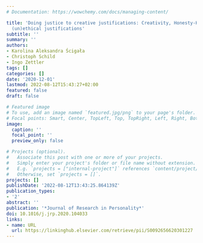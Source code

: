 ```yaml
---
# Documentation: https://wowchemy.com/docs/managing-content/

title: 'Doing justice to creative justifications: Creativity, Honesty-Humility, and
  (un)ethical justifications'
subtitle: ''
summary: ''
authors:
- Karolina Aleksandra Ścigała
- Christoph Schild
- Ingo Zettler
tags: []
categories: []
date: '2020-12-01'
lastmod: 2022-08-12T15:43:27+02:00
featured: false
draft: false

# Featured image
# To use, add an image named `featured.jpg/png` to your page's folder.
# Focal points: Smart, Center, TopLeft, Top, TopRight, Left, Right, BottomLeft, Bottom, BottomRight.
image:
  caption: ''
  focal_point: ''
  preview_only: false

# Projects (optional).
#   Associate this post with one or more of your projects.
#   Simply enter your project's folder or file name without extension.
#   E.g. `projects = ["internal-project"]` references `content/project/deep-learning/index.md`.
#   Otherwise, set `projects = []`.
projects: []
publishDate: '2022-08-12T13:43:25.864139Z'
publication_types:
- '2'
abstract: ''
publication: '*Journal of Research in Personality*'
doi: 10.1016/j.jrp.2020.104033
links:
- name: URL
  url: https://linkinghub.elsevier.com/retrieve/pii/S0092656620301227
---
```


